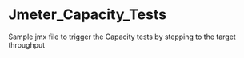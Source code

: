 # Jmeter_Capacity_Tests
Sample jmx file to trigger the Capacity tests by stepping to the target throughput

